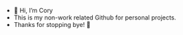 - 👋 Hi, I’m Cory
- This is my non-work related Github for personal projects.
- Thanks for stopping bye! 👋
<!---
cjanowski/cjanowski is a ✨ special ✨ repository because its `README.md` (this file) appears on your GitHub profile.
You can click the Preview link to take a look at your changes.
--->

